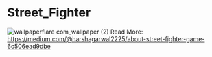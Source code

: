# Street_Fighter
![wallpaperflare com_wallpaper (2)](https://github.com/king4404/Street_Fighter/assets/117922914/cf052359-a1d8-4793-b135-bd1d15f29f1a)
Read More: https://medium.com/@harshagarwal2225/about-street-fighter-game-6c506ead9dbe

